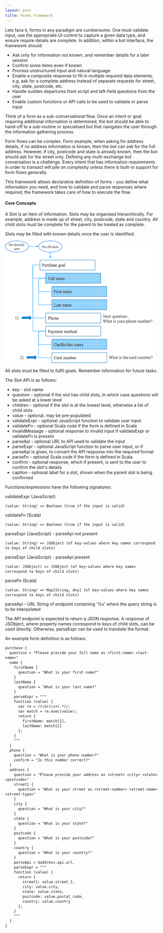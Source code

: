 ```yaml
---
layout: post
title: Forms Framework
---
```


Lets face it, forms in any paradigm are cumbersome. One must validate input, use the appropriate UI control to
capture a given data type, and ensure require details are complete. In addition, within a bot interface, the
framework should:
* Ask only for information not known, and remember details for a later session
* Confirm some items even if known
* Process unstructured input and natural language
* Enable a composite response to fill in multiple required data elements, e.g. ask for a complete address instead of separate requests for street, city, state, postcode, etc.
* Handle sudden departures from script and left-field questions from the user
* Enable custom functions or API calls to be used to validate or parse input

Think of a form as a sub-conversational flow. Once an intent or goal requiring additional information is determined,
the bot should be able to hand-off to a sub-routine or specialised bot that navigates the user through the
information gathering process.

Form flows can be complex. Form example, when asking for address details, if no address information is known, then
the bot can ask for the full address. However, if city, postcode and state is already known, then the bot should
ask for the street only. Defining any multi-exchange bot conversation is a challenge. Every intent that has
information requirements in order to transact will pile on complexity unless there is built-in support for form
flows generally.

This framework allows declarative definition of forms - you define what information you need, and how to validate
and parse responses where required, the framework takes care of how to execute the flow.

#### Core Concepts

A Slot is an item of information. Slots may be organised hierarchically. For example, address is made up of
street, city, postcode, state and country. All child slots must be complete for the parent to be treated as
complete.

Slots may be filled with known details once the user is identified.

![Text forms](/public/text-forms.png)

All slots must be filled to fulfil goals. Remember information for future tasks.

The Slot API is as follows:

* key - slot name
* question - optional if the slot has child slots, in which case questions will be asked at a lower level
* children - optional if the slot is at the lowest level, otherwise a list of child slots
* value - optional, may be pre-populated
* validateExpr - optional JavaScript function to validate user input
* validateFn - optional Scala code if the form is defined in Scala
* invalidMessage - optional response to invalid input if validateExpr or validateFn is present
* parseApi - optional URL to API used to validate the input
* parseExpr - optional JavaScript function to parse user input, or if parseApi is given, to convert the API response into the required format
* parseFn - optional Scala code if the form is defined in Scala
* confirm - optional response, which if present, is sent to the user to confirm the slot's details
* caption - optional label for a slot, shown when the parent slot is being confirmed

Functions/expressions have the following signatures:

validateExpr (JavaScript)

    (value: String) => Boolean (true if the input is valid)

validateFn (Scala)

    (value: String) => Boolean (true if the input is valid)

parseExpr (JavaScript) - parseApi not present

    (value: String) => JSObject (of key-values where key names correspond to keys of child slots)

parseExpr (JavaScript) - parseApi present

    (value: JSObject) => JSObject (of key-values where key names correspond to keys of child slots)

parseFn (Scala)

    (value: String) => Map[String, Any] (of key-values where key names correspond to keys of child slots)

parseApi - URL String of endpoint containing '%s' where the query string is to be interpolated

The API endpoint is expected to return a JSON response. A response of JSObject, where property names correspond
to keys of child slots, can be used directly. Otherwise, parseExpr can be used to translate the format.

An example form definition is as follows:

    purchase {
      question = "Please provide your full name as <first-name> <last-name>"
      name {
        firstName {
          question = "What is your first name?"
        }
        lastName {
          question = "What is your last name?"
        }
        parseExpr = """
        function (value) {
          var re = /(\S+)\s+(.*)/;
          var match = re.exec(value);
          return {
            firstName: match[1],
            lastName: match[2]
          };
        }
        """
      }
      phone {
        question = "What is your phone number?"
        confirm = "Is this number correct?"
      }
      address {
        question = "Please provide your address as <street> <city> <state> <postcode>"
        street1 {
          question = "What is your street as <street-number> <street-name> <street-type>"
        }
        city {
          question = "What is your city?"
        }
        state {
          question = "What is your state?"
        }
        postcode {
          question = "What is your postcode?"
        }
        country {
          question = "What is your country?"
        }
        parseApi = $address.api.url,
        parseExpr = """
        function (value) {
          return {
            street1: value.street_1,
            city: value.city,
            state: value.state,
            postcode: value.postal_code,
            country: value.country
          };
        }
        """
      }
    }
